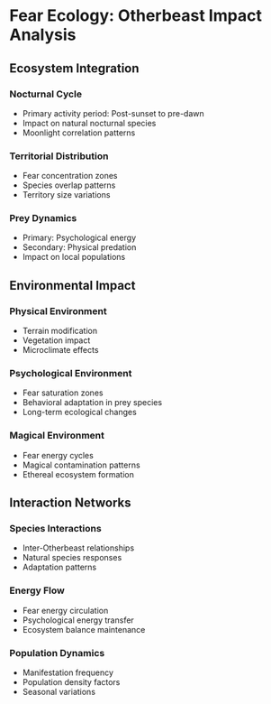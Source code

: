 # Fear Ecology: Otherbeast Impact Analysis

## Ecosystem Integration

### Nocturnal Cycle
- Primary activity period: Post-sunset to pre-dawn
- Impact on natural nocturnal species
- Moonlight correlation patterns

### Territorial Distribution
- Fear concentration zones
- Species overlap patterns
- Territory size variations

### Prey Dynamics
- Primary: Psychological energy
- Secondary: Physical predation
- Impact on local populations

## Environmental Impact

### Physical Environment
- Terrain modification
- Vegetation impact
- Microclimate effects

### Psychological Environment
- Fear saturation zones
- Behavioral adaptation in prey species
- Long-term ecological changes

### Magical Environment
- Fear energy cycles
- Magical contamination patterns
- Ethereal ecosystem formation

## Interaction Networks

### Species Interactions
- Inter-Otherbeast relationships
- Natural species responses
- Adaptation patterns

### Energy Flow
- Fear energy circulation
- Psychological energy transfer
- Ecosystem balance maintenance

### Population Dynamics
- Manifestation frequency
- Population density factors
- Seasonal variations